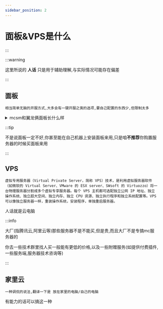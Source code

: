 ```yaml
---
sidebar_position: 2
---
```


# 面板&VPS是什么

:::

:::warning

这里所说的 **人话** 只是用于辅助理解,与实际情况可能存在偏差

:::

## 面板

```
相当简单无脑的开服方式,大多会有一键开服之类的选项,要自己配置的东西少,但限制太多
```
<details>
<summary>mcsm和翼龙俩面板长什么样</summary>

**mcsm**

![](_images/mcsm.png)

**翼龙**

![](_images/翼龙面板.png)

</details>

:::tip

不是说面板一定不好,你甚至能在自己机器上安装面板来用,只是咱**不推荐**你购置服务器的时候买面板来用

:::

## VPS

```
虚拟专用服务器（Virtual Private Server，简称 VPS）技术，是利用虚拟服务器软件（如微软的 Virtual Server、VMware 的 ESX server、SWsoft 的 Virtuozzo）将一台物理服务器分割成多个虚拟专享服务器。每个 VPS 主机都可选配独立公网 IP 地址、独立操作系统、独立超大空间、独立内存、独立 CPU 资源、独立执行程序和独立系统配置等。VPS 可以像独立服务器一样，重装操作系统，安装程序，单独重启服务器。
```

人话就是云电脑

:::info

大厂(指腾讯云,阿里云等)那些服务器不是不能买,但是贵,而且大厂不是专搞mc服务器的

你去一些技术群里找人买一般能有更低的价格,以及一些附赠服务(如提供付费插件,一些服务端,服务器技术咨询等)

:::

## 家里云

```
一种调侃的说法,翻译一下是 放在家里的电脑/自己的电脑
```

有能力的话可以搞这一种